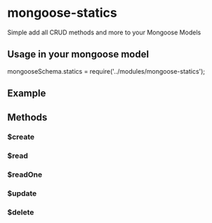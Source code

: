 # mongoose-statics
Simple add all CRUD methods and more to your Mongoose Models

## Usage in your mongoose model

mongooseSchema.statics = require('../modules/mongoose-statics');

## Example

## Methods

### $create

### $read

### $readOne

### $update

### $delete



